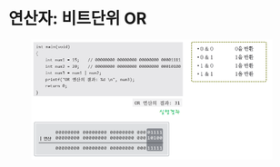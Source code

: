 # 연산자: 비트단위 OR

<figure><img src="../../../../../.gitbook/assets/image (2) (1).png" alt=""><figcaption></figcaption></figure>
